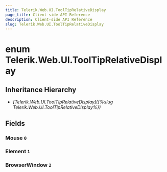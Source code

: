 ```yaml
---
title: Telerik.Web.UI.ToolTipRelativeDisplay
page_title: Client-side API Reference
description: Client-side API Reference
slug: Telerik.Web.UI.ToolTipRelativeDisplay
---
```


# enum Telerik.Web.UI.ToolTipRelativeDisplay

## Inheritance Hierarchy

* *[Telerik.Web.UI.ToolTipRelativeDisplay]({%slug Telerik.Web.UI.ToolTipRelativeDisplay%})*

## Fields

### Mouse `0`

### Element `1`

### BrowserWindow `2`


